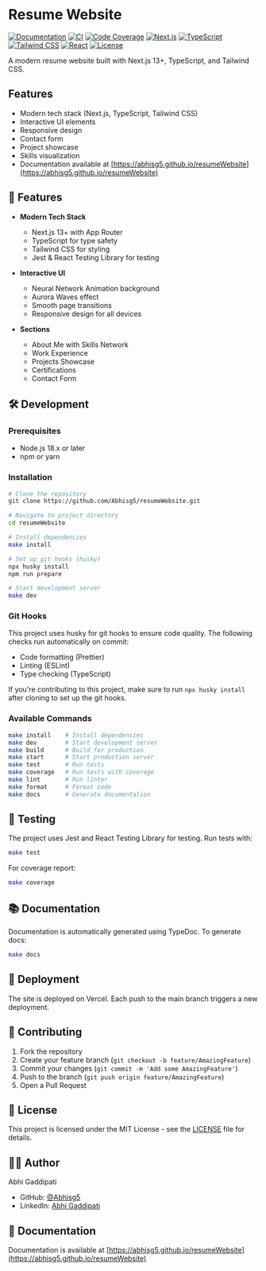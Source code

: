 # Resume Website

[![Documentation](https://github.com/Abhisg5/resumeWebsite/actions/workflows/docs.yml/badge.svg)](https://abhisg5.github.io/resumeWebsite)
[![CI](https://github.com/Abhisg5/resumeWebsite/actions/workflows/ci.yml/badge.svg)](https://github.com/Abhisg5/resumeWebsite/actions/workflows/ci.yml)
[![Code Coverage](https://codecov.io/gh/Abhisg5/resumeWebsite/branch/main/graph/badge.svg)](https://codecov.io/gh/Abhisg5/resumeWebsite)
[![Next.js](https://img.shields.io/badge/Next.js-15.3.3-blueviolet.svg)](https://nextjs.org/)
[![TypeScript](https://img.shields.io/badge/TypeScript-5.0-blue.svg)](https://www.typescriptlang.org/)
[![Tailwind CSS](https://img.shields.io/badge/Tailwind_CSS-4.0-38B2AC.svg)](https://tailwindcss.com/)
[![React](https://img.shields.io/badge/React-19.0.0-61DAFB.svg)](https://reactjs.org/)
[![License](https://img.shields.io/github/license/Abhisg5/resumeWebsite.svg)](https://github.com/Abhisg5/resumeWebsite/blob/main/LICENSE)

A modern resume website built with Next.js 13+, TypeScript, and Tailwind CSS.

## Features

- Modern tech stack (Next.js, TypeScript, Tailwind CSS)
- Interactive UI elements
- Responsive design
- Contact form
- Project showcase
- Skills visualization
- Documentation available at [https://abhisg5.github.io/resumeWebsite](https://abhisg5.github.io/resumeWebsite)

## 🚀 Features

- **Modern Tech Stack**

  - Next.js 13+ with App Router
  - TypeScript for type safety
  - Tailwind CSS for styling
  - Jest & React Testing Library for testing

- **Interactive UI**

  - Neural Network Animation background
  - Aurora Waves effect
  - Smooth page transitions
  - Responsive design for all devices

- **Sections**
  - About Me with Skills Network
  - Work Experience
  - Projects Showcase
  - Certifications
  - Contact Form

## 🛠️ Development

### Prerequisites

- Node.js 18.x or later
- npm or yarn

### Installation

```bash
# Clone the repository
git clone https://github.com/Abhisg5/resumeWebsite.git

# Navigate to project directory
cd resumeWebsite

# Install dependencies
make install

# Set up git hooks (husky)
npx husky install
npm run prepare

# Start development server
make dev
```

### Git Hooks

This project uses husky for git hooks to ensure code quality. The following checks run automatically on commit:

- Code formatting (Prettier)
- Linting (ESLint)
- Type checking (TypeScript)

If you're contributing to this project, make sure to run `npx husky install` after cloning to set up the git hooks.

### Available Commands

```bash
make install    # Install dependencies
make dev        # Start development server
make build      # Build for production
make start      # Start production server
make test       # Run tests
make coverage   # Run tests with coverage
make lint       # Run linter
make format     # Format code
make docs       # Generate documentation
```

## 🧪 Testing

The project uses Jest and React Testing Library for testing. Run tests with:

```bash
make test
```

For coverage report:

```bash
make coverage
```

## 📚 Documentation

Documentation is automatically generated using TypeDoc. To generate docs:

```bash
make docs
```

## 🚀 Deployment

The site is deployed on Vercel. Each push to the main branch triggers a new deployment.

## 🤝 Contributing

1. Fork the repository
2. Create your feature branch (`git checkout -b feature/AmazingFeature`)
3. Commit your changes (`git commit -m 'Add some AmazingFeature'`)
4. Push to the branch (`git push origin feature/AmazingFeature`)
5. Open a Pull Request

## 📝 License

This project is licensed under the MIT License - see the [LICENSE](LICENSE) file for details.

## 👨‍💻 Author

Abhi Gaddipati

- GitHub: [@Abhisg5](https://github.com/Abhisg5)
- LinkedIn: [Abhi Gaddipati](https://linkedin.com/in/abhigaddipati)

## 📄 Documentation

Documentation is available at [https://abhisg5.github.io/resumeWebsite](https://abhisg5.github.io/resumeWebsite)
